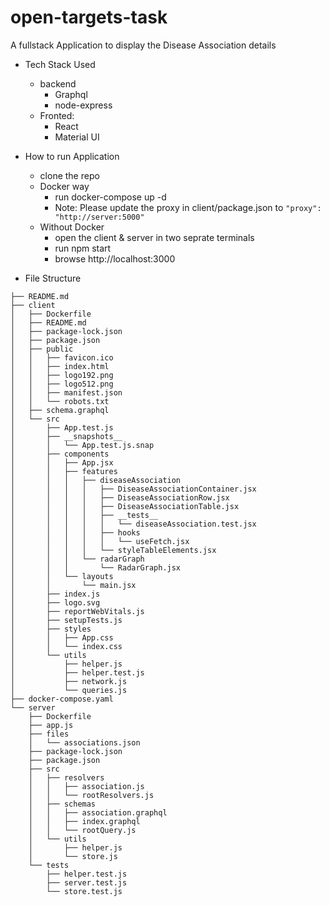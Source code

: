 # open-targets-task

A fullstack Application to display the Disease Association details

- Tech Stack Used
  - backend
    -   Graphql
    -   node-express
  - Fronted:
    - React
    - Material UI
 
 - How to run Application 
    - clone the repo
    - Docker way
      - run docker-compose up -d
      - Note: Please update the proxy in client/package.json to  ```"proxy": "http://server:5000"```
    - Without Docker 
      - open the client & server in two seprate terminals
       - run npm start
      - browse http://localhost:3000


 - File Structure

```
├── README.md
├── client
│   ├── Dockerfile
│   ├── README.md
│   ├── package-lock.json
│   ├── package.json
│   ├── public
│   │   ├── favicon.ico
│   │   ├── index.html
│   │   ├── logo192.png
│   │   ├── logo512.png
│   │   ├── manifest.json
│   │   └── robots.txt
│   ├── schema.graphql
│   └── src
│       ├── App.test.js
│       ├── __snapshots__
│       │   └── App.test.js.snap
│       ├── components
│       │   ├── App.jsx
│       │   ├── features
│       │   │   ├── diseaseAssociation
│       │   │   │   ├── DiseaseAssociationContainer.jsx
│       │   │   │   ├── DiseaseAssociationRow.jsx
│       │   │   │   ├── DiseaseAssociationTable.jsx
│       │   │   │   ├── __tests__
│       │   │   │   │   └── diseaseAssociation.test.jsx
│       │   │   │   ├── hooks
│       │   │   │   │   └── useFetch.jsx
│       │   │   │   └── styleTableElements.jsx
│       │   │   └── radarGraph
│       │   │       └── RadarGraph.jsx
│       │   └── layouts
│       │       └── main.jsx
│       ├── index.js
│       ├── logo.svg
│       ├── reportWebVitals.js
│       ├── setupTests.js
│       ├── styles
│       │   ├── App.css
│       │   └── index.css
│       └── utils
│           ├── helper.js
│           ├── helper.test.js
│           ├── network.js
│           └── queries.js
├── docker-compose.yaml
└── server
    ├── Dockerfile
    ├── app.js
    ├── files
    │   └── associations.json
    ├── package-lock.json
    ├── package.json
    ├── src
    │   ├── resolvers
    │   │   ├── association.js
    │   │   └── rootResolvers.js
    │   ├── schemas
    │   │   ├── association.graphql
    │   │   ├── index.graphql
    │   │   └── rootQuery.js
    │   └── utils
    │       ├── helper.js
    │       └── store.js
    └── tests
        ├── helper.test.js
        ├── server.test.js
        └── store.test.js
   ```

